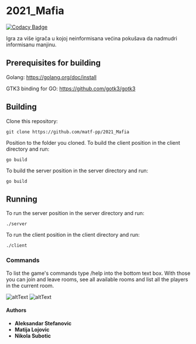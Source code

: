 # 2021_Mafia

[![Codacy Badge](https://api.codacy.com/project/badge/Grade/bdc9c75137144652bdc269eb9d4d72e8)](https://app.codacy.com/gh/matf-pp/2021_Mafia?utm_source=github.com&utm_medium=referral&utm_content=matf-pp/2021_Mafia&utm_campaign=Badge_Grade_Settings)

Igra za više igrača u kojoj neinformisana većina pokušava da nadmudri informisanu manjinu.

## Prerequisites for building

Golang: <https://golang.org/doc/install>

GTK3 binding for GO: <https://github.com/gotk3/gotk3>

## Building
Clone this repository:
```shell
git clone https://github.com/matf-pp/2021_Mafia
```
Position to the folder you cloned. 
To build the client position in the client directory and run:
```shell
go build
```
To build the server position in the server directory and run:

```shell
go build
```

## Running

To run the server position in the server directory and run:
```shell
./server
```

To run the client position in the client directory and run:

```shell
./client
```
### Commands

To list the game's commands type /help into the bottom text box.
With those you can join and leave rooms, see all available rooms and list all
the players in the current room.

![altText](https://ibb.co/5hm0188)
![altText](https://ibb.co/MZ4ZCwh)

#### Authors
-   **Aleksandar Stefanovic**
-   **Matija Lojovic**
-   **Nikola Subotic**